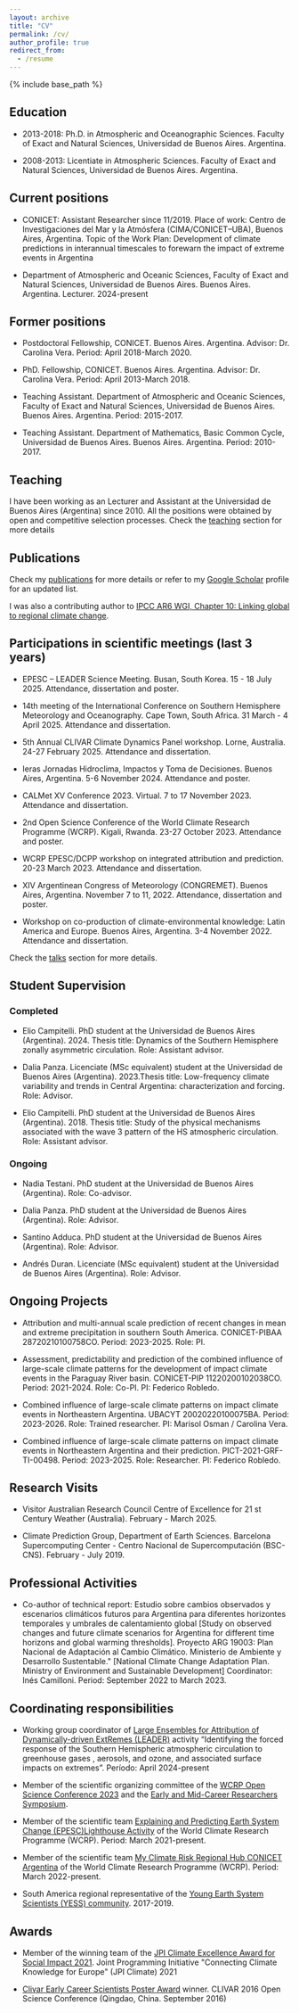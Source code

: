 ```yaml
---
layout: archive
title: "CV"
permalink: /cv/
author_profile: true
redirect_from:
  - /resume
---
```


{% include base_path %}

## Education

* 2013-2018: Ph.D. in Atmospheric and Oceanographic Sciences. Faculty of Exact and Natural Sciences, Universidad de Buenos Aires. Argentina.

* 2008-2013: Licentiate in Atmospheric Sciences. Faculty of Exact and Natural Sciences, Universidad de Buenos Aires. Argentina.

## Current positions
* CONICET: Assistant Researcher since 11/2019. 
Place of work: Centro de Investigaciones del Mar y la Atmósfera (CIMA/CONICET–UBA), Buenos Aires, Argentina. 
Topic of the Work Plan: Development of climate predictions in interannual timescales to forewarn the impact of extreme events in Argentina

* Department of Atmospheric and Oceanic Sciences, Faculty of Exact and Natural Sciences, Universidad de Buenos Aires. Buenos Aires. Argentina.
Lecturer. 2024-present

## Former positions
* Postdoctoral Fellowship, CONICET. Buenos Aires. Argentina. Advisor: Dr. Carolina Vera. Period: April 2018-March 2020.

* PhD. Fellowship, CONICET. Buenos Aires. Argentina. Advisor: Dr. Carolina Vera. Period: April 2013-March 2018.

* Teaching Assistant. Department of Atmospheric and Oceanic Sciences, Faculty of Exact and Natural Sciences, Universidad de Buenos Aires. Buenos Aires. Argentina. Period: 2015-2017.

* Teaching Assistant. Department of Mathematics, Basic Common Cycle, Universidad de Buenos Aires. Buenos Aires. Argentina. Period: 2010-2017.

## Teaching

I have been working as an Lecturer and Assistant at the Universidad de Buenos Aires (Argentina) since 2010. All the positions were obtained by open and competitive selection processes. Check the [teaching](https://lbdiaz.github.io/teaching/) section for more details

## Publications

Check my [publications](https://lbdiaz.github.io/publications/) for more details or refer to my [Google Scholar](https://scholar.google.com/citations?user=_ahb9y0AAAAJ&hl=es) profile for an updated list. 

I was also a contributing author to [IPCC AR6 WGI, Chapter 10: Linking global to regional climate change](https://www.ipcc.ch/report/ar6/wg1/chapter/chapter-10/).

## Participations in scientific meetings (last 3 years)

* EPESC – LEADER Science Meeting. Busan, South Korea. 15 - 18 July 2025. Attendance, dissertation and poster.

* 14th meeting of the International Conference on Southern Hemisphere Meteorology and Oceanography. Cape Town, South Africa. 31 March - 4 April 2025. Attendance and dissertation.

* 5th Annual CLIVAR Climate Dynamics Panel workshop. Lorne, Australia. 24-27 February 2025. Attendance and dissertation.

* Ieras Jornadas Hidroclima, Impactos y Toma de Decisiones. Buenos Aires, Argentina. 5-6 November 2024. Attendance and poster.

* CALMet XV Conference 2023. Virtual. 7 to 17 November 2023. Attendance and dissertation.

* 2nd Open Science Conference of the World Climate Research Programme (WCRP). Kigali, Rwanda. 23-27 October 2023. Attendance and poster.

* WCRP EPESC/DCPP workshop on integrated attribution and prediction. 20-23 March 2023. Attendance and dissertation.

* XIV Argentinean Congress of Meteorology (CONGREMET). Buenos Aires, Argentina. November 7 to 11, 2022. Attendance, dissertation and poster.

* Workshop on co-production of climate-environmental knowledge: Latin America and Europe. Buenos Aires, Argentina. 3-4 November 2022. Attendance and dissertation.

Check the [talks](https://lbdiaz.github.io/talks/) section for more details.

## Student Supervision

### Completed

* Elio Campitelli. PhD student at the Universidad de Buenos Aires (Argentina). 2024.
Thesis title: Dynamics of the Southern Hemisphere zonally asymmetric circulation.
Role: Assistant advisor.

* Dalia Panza. Licenciate (MSc equivalent) student at the Universidad de Buenos Aires (Argentina). 2023.Thesis title: Low-frequency climate variability and trends in Central Argentina: characterization and forcing. 
Role: Advisor.

* Elio Campitelli. PhD student at the Universidad de Buenos Aires (Argentina). 2018.
Thesis title: Study of the physical mechanisms associated with the wave 3 pattern of the HS atmospheric circulation. 
Role: Assistant advisor.

### Ongoing

* Nadia Testani. PhD student at the Universidad de Buenos Aires (Argentina). 
Role: Co-advisor.

* Dalia Panza. PhD student at the Universidad de Buenos Aires (Argentina). 
Role: Advisor.

* Santino Adduca. PhD student at the Universidad de Buenos Aires (Argentina). 
Role: Advisor.

* Andrés Duran. Licenciate (MSc equivalent) student at the Universidad de Buenos Aires (Argentina).
Role: Advisor.

## Ongoing Projects

* Attribution and multi-annual scale prediction of recent changes in mean and extreme precipitation in southern South America. CONICET-PIBAA 28720210100758CO. Period: 2023-2025. Role: PI.

* Assessment, predictability and prediction of the combined influence of large-scale climate patterns for the development of impact climate events in the Paraguay River basin. CONICET-PIP 11220200102038CO. Period: 2021-2024. Role: Co-PI. PI: Federico Robledo.

* Combined influence of large-scale climate patterns on impact climate events in Northeastern Argentina. UBACYT 20020220100075BA. Period: 2023-2026. Role: Trained researcher. PI: Marisol Osman / Carolina Vera.

* Combined influence of large-scale climate patterns on impact climate events in Northeastern Argentina and their prediction. PICT-2021-GRF-TI-00498. Period: 2023-2025. Role: Researcher. PI: Federico Robledo.

## Research Visits

* Visitor Australian Research Council Centre of Excellence for 21 st Century Weather (Australia).  February - March 2025.

* Climate Prediction Group, Department of Earth Sciences. Barcelona Supercomputing Center - Centro Nacional de Supercomputación (BSC-CNS). February - July 2019.

## Professional Activities

* Co-author of technical report: Estudio sobre cambios observados y escenarios climáticos futuros para Argentina para diferentes horizontes temporales y umbrales de calentamiento global [Study on observed changes and future climate scenarios for Argentina for different time horizons and global warming thresholds]. Proyecto ARG 19003: Plan Nacional de Adaptación al Cambio Climático. Ministerio de Ambiente y Desarrollo Sustentable." [National Climate Change Adaptation Plan. Ministry of Environment and Sustainable Development] 
Coordinator: Inés Camilloni. 
Period: September 2022 to March 2023.

## Coordinating responsibilities

* Working group coordinator of [Large Ensembles for Attribution of Dynamically-driven ExtRemes (LEADER)](https://www.aparc-climate.org/activities/leader-large-ensembles-for-attribution-of-dynamically-driven-extremes/) activity “Identifying the forced response of the Southern Hemispheric atmospheric circulation to greenhouse gases , aerosols, and ozone, and associated surface impacts on extremes”. Período: April 2024-present

* Member of the scientific organizing committee of the [WCRP Open Science Conference 2023](https://wcrp-osc2023.org/) and the [Early and Mid-Career Researchers Symposium](https://wcrp-osc2023.org/emcr).

* Member of the scientific team [Explaining and Predicting Earth System Change (EPESC)Lighthouse Activity](https://www.wcrp-climate.org/epesc) of the World Climate Research Programme (WCRP). Period: March 2021-present.

* Member of the scientific team [My Climate Risk Regional Hub CONICET Argentina](https://sites.google.com/view/mcrhubconicet/) of the World Climate Research Programme (WCRP). Period: March 2022-present.

* South America regional representative of the [Young Earth System Scientists (YESS) community](https://www.yess-community.org/). 2017-2019.

## Awards

* Member of the winning team of the [JPI Climate Excellence Award for Social Impact 2021](https://jpi-climate.eu/news/the-winner-of-the-jpi-climate-excellence-award-for-social-impact-2021/). Joint Programming Initiative "Connecting Climate Knowledge for Europe" (JPI Climate) 2021

* [Clivar Early Career Scientists Poster Award](https://www.clivar.org/news/clivar-osc-poster-awards) winner. CLIVAR 2016 Open Science Conference (Qingdao, China. September 2016)
